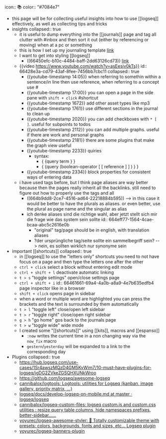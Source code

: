 icon:: 📚
color:: "#7084e7"

- this page will be for collecting useful insights into how to use [[logseq]] effectively, as well as collecting tips and tricks
- insights
  collapsed:: true
	- it is useful to dump everything into the [[journals]] page and tag all clutter with #inbox and then sort it out (either by referencing or moving) when at a pc or something
	- this is how I set up my journaling template [link](https://blog.logseq.com/how-to-set-up-an-automated-daily-template-in-logseq/)
	- I want to get into styling [[logseq]]
		- ((66450efc-b10c-4484-baff-2dd63126cd73)) [link](https://github.com/yoyurec/logseq-awesome-styler)
	- {{video https://www.youtube.com/watch?v=asEesjv0kTs}}
	  id:: 66428e3a-cd79-43af-8fee-7456bb7cbc11
	  collapsed:: true
		- {{youtube-timestamp 14:05}} when referring to somethin within a sentence/in line then use reference, when referring to a concept use #
		- {{youtube-timestamp 17:00}} you can open a page in the side pane with `shift + click` #shortcut
		- {{youtube-timestamp 1672}} add other asset types like mp3
		- {{youtube-timestamp 1761}} use different sections in the journal to clean up
		- {{youtube-timestamp 2020}} you can add checkboxes with ``* [ ]``. useful for subpoints to todos
		- {{youtube-timestamp 2112}} you can add multiple graphs. useful if there are work and personal graphs
		- {{youtube-timestamp 2181}} there are some plugins that make the graph view useful
		- {{youtube-timestamp 2233}} quiries
			- syntax:
				- { {query term } }
				- { {query (boolean-operator [ [ reference ] ] ) } }
		- {{youtube-timestamp 2334}} block properties for consistent ways of entering data
	- i have used tags before, but I think page aliases are way better because then the pages really inherit all the backlinks. still need to figure out how to properly use the tags and all
		- ((664b9dd8-2ce7-4516-ad64-22218884b595)) --> in this case it would be better to have the plurals as aliases. or even better, use the plural as page name and the singular as alias
		- ich denke aliases sind die richtige wahl, aber jetzt stellt sich mir die frage wie das system sein sollte
		  id:: 664eff77-1564-4cae-bcaa-abc5c2616e0b
			- "original" tag/page should be in english, with translation aliases
			- ?der ursprüngliche tag/seite sollte ein sammelbegriff sein?  --> nein, es sollten wirklich nur synonyme sein
- important [[shortcuts]]
  collapsed:: true
	- in [[logseq]] to use the "letters only" shortcuts you need to not have focus on a page and then type the letters one after the other
	- `ctrl + click`
	  select a block without entering edit mode
	- ``ctrl + shift + l`` 
	  deactivate automatic linking
	- ``t > s``
	  "toggle settings" open/close settings page
	- ``ctrl + shift + i``
	  id:: 66461661-69a4-4a0b-a8a9-4e7b635edfb4
	  page inspector like in a browser
	- ``shift + click``
	  opens page in sidebar
	- when a word or multiple word are highlighted you can press the brackets and the text is surrounded by them automatically
	- ``t > l``
	  "toggle left" close/open left sidebar
	- ``t > r``
	  "toggle right" close/open right sidebar
	- ``g > h``
	  "go home" gos back to the journals page
	- ``t > w``
	  "toggle wide" wide mode
	- I created some "[[shortcuts]]" using [[kits]], macros and [[espanso]]
		- `:now` writes the current time in a non changing way via the `now_fix` macro
		- `gestern`/`yesterday` will be expanded to a link to the corresponding day
- Plugins
  collapsed:: true
	- https://hub.logseq.com/use-cases/1Sr4awszMQzD4GM5KvWim7/10-must-have-plugins-for-logseq/jgDG2ZVkeZGSQHXUNkWroo
	- https://github.com/logseq/awesome-logseq
	- [cannibalox/logtools: Logtools: utilities for Logseq (kanban, image gallery, priority matrix, ...)](https://github.com/cannibalox/logtools)
	- [logseq/docs/develop-logseq-on-mobile.md at master · logseq/logseq](https://github.com/logseq/logseq/blob/master/docs/develop-logseq-on-mobile.md)
	- [cannibalox/logseq-custom-files: logseq custom.js and custom.css utilities : resize query table columns, hide namespaces prefixes, better-sidebar......](https://github.com/cannibalox/logseq-custom-files?tab=readme-ov-file#user-content-fn-1-cc5857e3ae7b3283f352a645f9409b70)
	- [yoyurec/logseq-awesome-styler: 🎨 Totally customizable theme with presets: colors, backgrounds, fonts and sizes, etc... Logseq plugin](https://github.com/yoyurec/logseq-awesome-styler)
	- [yoyurec/logseq-banners-plugin](https://github.com/yoyurec/logseq-banners-plugin)